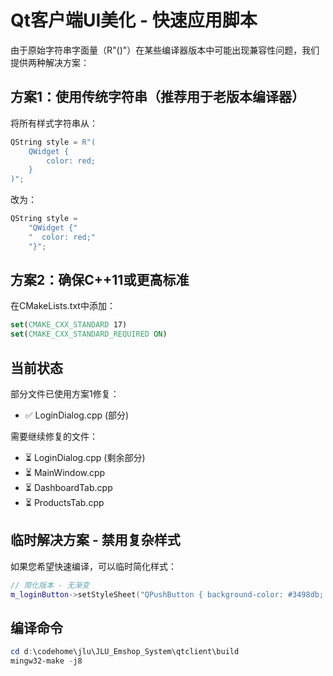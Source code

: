 # Qt客户端UI美化 - 快速应用脚本

由于原始字符串字面量（R"()"）在某些编译器版本中可能出现兼容性问题，我们提供两种解决方案：

## 方案1：使用传统字符串（推荐用于老版本编译器）

将所有样式字符串从：
```cpp
QString style = R"(
    QWidget {
        color: red;
    }
)";
```

改为：
```cpp
QString style = 
    "QWidget {"
    "  color: red;"
    "}";
```

## 方案2：确保C++11或更高标准

在CMakeLists.txt中添加：
```cmake
set(CMAKE_CXX_STANDARD 17)
set(CMAKE_CXX_STANDARD_REQUIRED ON)
```

## 当前状态

部分文件已使用方案1修复：
- ✅ LoginDialog.cpp (部分)

需要继续修复的文件：
- ⏳ LoginDialog.cpp (剩余部分)
- ⏳ MainWindow.cpp  
- ⏳ DashboardTab.cpp
- ⏳ ProductsTab.cpp

## 临时解决方案 - 禁用复杂样式

如果您希望快速编译，可以临时简化样式：

```cpp
// 简化版本 - 无渐变
m_loginButton->setStyleSheet("QPushButton { background-color: #3498db; color: white; border-radius: 8px; padding: 10px 20px; }");
```

## 编译命令

```powershell
cd d:\codehome\jlu\JLU_Emshop_System\qtclient\build
mingw32-make -j8
```
